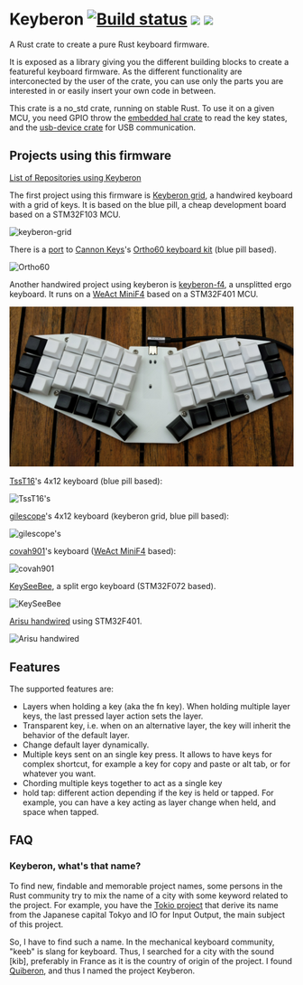# Keyberon [![Build status](https://travis-ci.org/TeXitoi/keyberon.svg?branch=master)](https://travis-ci.org/TeXitoi/keyberon) [![](https://img.shields.io/crates/v/keyberon.svg)](https://crates.io/crates/keyberon) [![](https://docs.rs/keyberon/badge.svg)](https://docs.rs/keyberon)

A Rust crate to create a pure Rust keyboard firmware.

It is exposed as a library giving you the different building blocks to create a
featureful keyboard firmware. As the different functionality are interconected
by the user of the crate, you can use only the parts you are interested in or
easily insert your own code in between.

This crate is a no_std crate, running on stable Rust. To use it on a given MCU,
you need GPIO throw the [embedded hal
crate](https://crates.io/crates/embedded-hal) to read the key states, and the
[usb-device crate](https://crates.io/crates/usb-device) for USB communication.

## Projects using this firmware

[List of Repositories using Keyberon](./KEYBOARDS.md)

The first project using this firmware is [Keyberon
grid](https://github.com/TeXitoi/keyberon-grid), a handwired keyboard with a
grid of keys. It is based on the blue pill, a cheap development board based on a
STM32F103 MCU.

![keyberon-grid](https://raw.githubusercontent.com/TeXitoi/keyberon-grid/master/images/keyberon.jpg)

There is a [port](https://github.com/TeXitoi/ortho60-keyberon) to [Cannon
Keys](https://cannonkeys.com/)'s [Ortho60 keyboard
kit](https://cannonkeys.com/collections/frontpage/products/ortho60) (blue pill
based).

![Ortho60](https://cdn.shopify.com/s/files/1/0238/7342/1376/products/Ortho60_1024x1024@2x.jpg)

Another handwired project using keyberon is
[keyberon-f4](https://github.com/TeXitoi/keyberon-f4), a unsplitted ergo
keyboard. It runs on a [WeAct
MiniF4](https://github.com/WeActTC/MiniF4-STM32F4x1) based on a STM32F401 MCU.

![keyberon-f4](https://raw.githubusercontent.com/TeXitoi/keyberon-f4/master/images/keyberon-44.jpg)

[TssT16](https://github.com/TssT16)'s 4x12 keyboard (blue pill based):

![TssT16's](https://user-images.githubusercontent.com/12481562/81586297-97996e80-93b5-11ea-86e1-c4358854477e.jpg)

[gilescope](https://github.com/gilescope)'s 4x12 keyboard (keyberon grid, blue
pill based):

![gilescope's](https://i.redd.it/syvlwmkd77851.jpg)

[covah901](https://www.reddit.com/user/covah901/)'s keyboard ([WeAct
MiniF4](https://github.com/WeActTC/MiniF4-STM32F4x1) based):

![covah901](https://i.redd.it/gnkfymu0gwo41.jpg)

[KeySeeBee](https://github.com/TeXitoi/keyseebee), a split ergo keyboard
(STM32F072 based).

![KeySeeBee](https://raw.githubusercontent.com/TeXitoi/keyseebee/master/images/keyseebee.jpg)

[Arisu handwired](https://github.com/help-14/arisu-handwired) using STM32F401.

![Arisu
handwired](https://camo.githubusercontent.com/4fca994ac2b7c1b1874d4331c2428cac211ff80c2891c75c971d15630ef0a948/68747470733a2f2f692e696d6775722e636f6d2f30334c356f63702e6a7067)

## Features

The supported features are:

- Layers when holding a key (aka the fn key). When holding multiple layer keys,
  the last pressed layer action sets the layer.
- Transparent key, i.e. when on an alternative layer, the key will inherit the
  behavior of the default layer.
- Change default layer dynamically.
- Multiple keys sent on an single key press. It allows to have keys for complex
  shortcut, for example a key for copy and paste or alt tab, or for whatever you
  want.
- Chording multiple keys together to act as a single key
- hold tap: different action depending if the key is held or tapped. For
  example, you can have a key acting as layer change when held, and space when
  tapped.

## FAQ

### Keyberon, what's that name?

To find new, findable and memorable project names, some persons in the Rust
community try to mix the name of a city with some keyword related to the
project. For example, you have the [Tokio project](https://tokio.rs/) that
derive its name from the Japanese capital Tokyo and IO for Input Output, the
main subject of this project.

So, I have to find such a name. In the mechanical keyboard community, "keeb" is
slang for keyboard. Thus, I searched for a city with the sound [kib], preferably
in France as it is the country of origin of the project. I found
[Quiberon](https://en.wikipedia.org/wiki/Quiberon), and thus I named the project
Keyberon.
